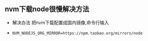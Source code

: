## nvm下载node很慢解决方法

- 解决办法 把nvm下载配置成国内镜像,命令行输入

- ```JS
  NVM_NODEJS_ORG_MIRROR=https://npm.taobao.org/mirrors/node
  ```

  